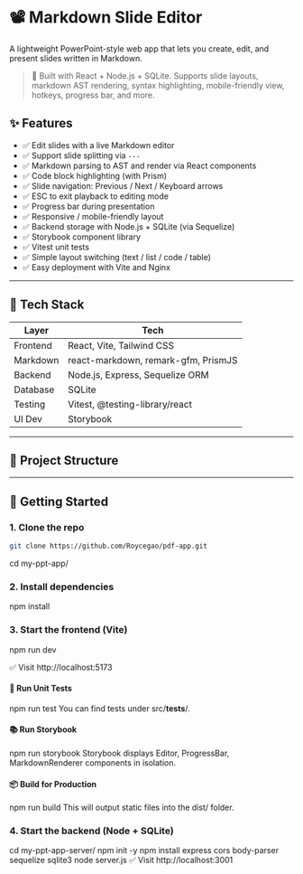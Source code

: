 # 📽️ Markdown Slide Editor

A lightweight PowerPoint-style web app that lets you create, edit, and present slides written in Markdown.

> 🧠 Built with React + Node.js + SQLite. Supports slide layouts, markdown AST rendering, syntax highlighting, mobile-friendly view, hotkeys, progress bar, and more.

## ✨ Features

- ✅ Edit slides with a live Markdown editor
- ✅ Support slide splitting via `---`
- ✅ Markdown parsing to AST and render via React components
- ✅ Code block highlighting (with Prism)
- ✅ Slide navigation: Previous / Next / Keyboard arrows
- ✅ ESC to exit playback to editing mode
- ✅ Progress bar during presentation
- ✅ Responsive / mobile-friendly layout
- ✅ Backend storage with Node.js + SQLite (via Sequelize)
- ✅ Storybook component library
- ✅ Vitest unit tests
- ✅ Simple layout switching (text / list / code / table)
- ✅ Easy deployment with Vite and Nginx

---

## 🧱 Tech Stack

| Layer     | Tech                                   |
|-----------|----------------------------------------|
| Frontend  | React, Vite, Tailwind CSS              |
| Markdown  | react-markdown, remark-gfm, PrismJS    |
| Backend   | Node.js, Express, Sequelize ORM        |
| Database  | SQLite                                 |
| Testing   | Vitest, @testing-library/react         |
| UI Dev    | Storybook                              |

---

## 📂 Project Structure

---

## 🚀 Getting Started

### 1. Clone the repo

```bash
git clone https://github.com/Roycegao/pdf-app.git
```
cd my-ppt-app/

### 2. Install dependencies
npm install

### 3. Start the frontend (Vite)
npm run dev

✅ Visit http://localhost:5173

#### 🧪 Run Unit Tests
npm run test
You can find tests under src/__tests__/.

#### 📚 Run Storybook
npm run storybook
Storybook displays Editor, ProgressBar, MarkdownRenderer components in isolation.

#### 📦 Build for Production
npm run build
This will output static files into the dist/ folder.

### 4. Start the backend (Node + SQLite)
cd my-ppt-app-server/
npm init -y
npm install express cors body-parser sequelize sqlite3
node server.js
✅ Visit http://localhost:3001
